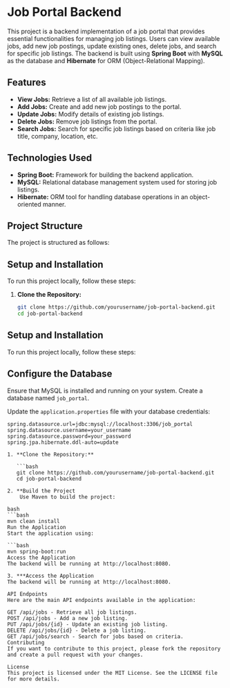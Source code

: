 # Job Portal Backend

This project is a backend implementation of a job portal that provides essential functionalities for managing job listings. Users can view available jobs, add new job postings, update existing ones, delete jobs, and search for specific job listings. The backend is built using **Spring Boot** with **MySQL** as the database and **Hibernate** for ORM (Object-Relational Mapping).

## Features

- **View Jobs:** Retrieve a list of all available job listings.
- **Add Jobs:** Create and add new job postings to the portal.
- **Update Jobs:** Modify details of existing job listings.
- **Delete Jobs:** Remove job listings from the portal.
- **Search Jobs:** Search for specific job listings based on criteria like job title, company, location, etc.

## Technologies Used

- **Spring Boot:** Framework for building the backend application.
- **MySQL:** Relational database management system used for storing job listings.
- **Hibernate:** ORM tool for handling database operations in an object-oriented manner.

## Project Structure

The project is structured as follows:
## Setup and Installation

To run this project locally, follow these steps:

1. **Clone the Repository:**

   ```bash
   git clone https://github.com/yourusername/job-portal-backend.git
   cd job-portal-backend
## Setup and Installation

To run this project locally, follow these steps:


## Configure the Database

Ensure that MySQL is installed and running on your system. Create a database named `job_portal`.

Update the `application.properties` file with your database credentials:

```properties
spring.datasource.url=jdbc:mysql://localhost:3306/job_portal
spring.datasource.username=your_username
spring.datasource.password=your_password
spring.jpa.hibernate.ddl-auto=update

1. **Clone the Repository:**

   ```bash
   git clone https://github.com/yourusername/job-portal-backend.git
   cd job-portal-backend

2. **Build the Project
    Use Maven to build the project:

bash
```bash
mvn clean install
Run the Application
Start the application using:

```bash
mvn spring-boot:run
Access the Application
The backend will be running at http://localhost:8080.

3. ***Access the Application
The backend will be running at http://localhost:8080.

API Endpoints
Here are the main API endpoints available in the application:

GET /api/jobs - Retrieve all job listings.
POST /api/jobs - Add a new job listing.
PUT /api/jobs/{id} - Update an existing job listing.
DELETE /api/jobs/{id} - Delete a job listing.
GET /api/jobs/search - Search for jobs based on criteria.
Contributing
If you want to contribute to this project, please fork the repository and create a pull request with your changes.

License
This project is licensed under the MIT License. See the LICENSE file for more details.
